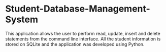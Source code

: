 # Student-Database-Management-System

This application allows the user to perform read, update, insert and delete statements from the command line interface. All the student information is stored on SQLite and the application was developed using Python.
